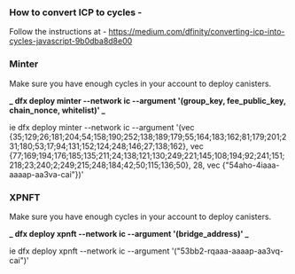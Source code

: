 ### How to convert ICP to cycles -

Follow the instructions at - https://medium.com/dfinity/converting-icp-into-cycles-javascript-9b0dba8d8e00

### Minter

Make sure you have enough cycles in your account to deploy canisters.

**_ dfx deploy minter --network ic --argument '(group_key, fee_public_key, chain_nonce, whitelist)' _**

ie dfx deploy minter --network ic --argument '(vec {35;129;26;181;204;54;158;190;252;138;189;179;55;164;183;162;81;179;201;231;180;53;17;94;131;152;124;248;146;27;138;162}, vec {77;169;194;176;185;135;211;24;138;121;130;249;221;145;108;194;92;241;151;218;23;240;2;249;215;248;184;42;50;115;136;50}, 28, vec {"54aho-4iaaa-aaaap-aa3va-cai"})'

### XPNFT

Make sure you have enough cycles in your account to deploy canisters.

**_ dfx deploy xpnft --network ic --argument '(bridge_address)' _**

ie dfx deploy xpnft --network ic --argument '("53bb2-rqaaa-aaaap-aa3vq-cai")'

